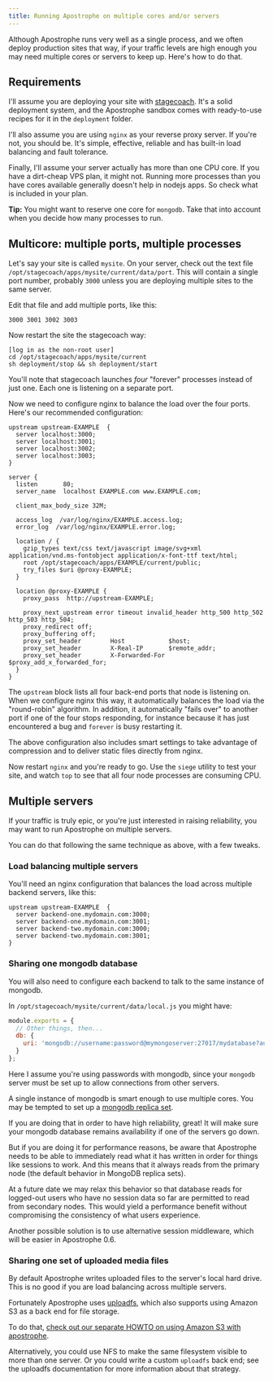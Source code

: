 ```yaml
---
title: Running Apostrophe on multiple cores and/or servers
---
```


Although Apostrophe runs very well as a single process, and we often deploy production sites that way, if your traffic levels are high enough you may need multiple cores or servers to keep up. Here's how to do that.

## Requirements

I'll assume you are deploying your site with [stagecoach](https://github.com/punkave/stagecoach). It's a solid deployment system, and the Apostrophe sandbox comes with ready-to-use recipes for it in the `deployment` folder.

I'll also assume you are using `nginx` as your reverse proxy server. If you're not, you should be. It's simple, effective, reliable and has built-in load balancing and fault tolerance.

Finally, I'll assume your server actually has more than one CPU core. If you have a dirt-cheap VPS plan, it might not. Running more processes than you have cores available generally doesn't help in nodejs apps. So check what is included in your plan.

**Tip:** You might want to reserve one core for `mongodb`. Take that into account when you decide how many processes to run.

## Multicore: multiple ports, multiple processes

Let's say your site is called `mysite`. On your server, check out the text file  `/opt/stagecoach/apps/mysite/current/data/port`. This will contain a single port number, probably `3000` unless you are deploying multiple sites to the same server.

Edit that file and add multiple ports, like this:

```
3000 3001 3002 3003
```

Now restart the site the stagecoach way:

```
[log in as the non-root user]
cd /opt/stagecoach/apps/mysite/current
sh deployment/stop && sh deployment/start
```

You'll note that stagecoach launches *four* "forever" processes instead of just one. Each one is listening on a separate port.

Now we need to configure nginx to balance the load over the four ports. Here's our recommended configuration:

```
upstream upstream-EXAMPLE  { 
  server localhost:3000; 
  server localhost:3001; 
  server localhost:3002; 
  server localhost:3003; 
} 

server { 
  listen       80; 
  server_name  localhost EXAMPLE.com www.EXAMPLE.com; 

  client_max_body_size 32M; 

  access_log  /var/log/nginx/EXAMPLE.access.log; 
  error_log  /var/log/nginx/EXAMPLE.error.log; 

  location / { 
    gzip_types text/css text/javascript image/svg+xml 
application/vnd.ms-fontobject application/x-font-ttf text/html; 
    root /opt/stagecoach/apps/EXAMPLE/current/public; 
    try_files $uri @proxy-EXAMPLE; 
  } 

  location @proxy-EXAMPLE { 
    proxy_pass  http://upstream-EXAMPLE; 

    proxy_next_upstream error timeout invalid_header http_500 http_502 
http_503 http_504; 
    proxy_redirect off; 
    proxy_buffering off; 
    proxy_set_header        Host            $host; 
    proxy_set_header        X-Real-IP       $remote_addr; 
    proxy_set_header        X-Forwarded-For $proxy_add_x_forwarded_for; 
  } 
} 
```

The `upstream` block lists all four back-end ports that node is listening on. When we configure nginx this way, it automatically balances the load via the "round-robin" algorithm. In addition, it automatically "fails over" to another port if one of the four stops responding, for instance because it has just encountered a bug and `forever` is busy restarting it.

The above configuration also includes smart settings to take advantage of compression and to deliver static files directly from nginx.

Now restart `nginx` and you're ready to go. Use the `siege` utility to test your site, and watch `top` to see that all four node processes are consuming CPU.

## Multiple servers

If your traffic is truly epic, or you're just interested in raising reliability, you may want to run Apostrophe on multiple servers.

You can do that following the same technique as above, with a few tweaks.

### Load balancing multiple servers

 You'll need an nginx configuration that balances the load across multiple backend servers, like this:

```
upstream upstream-EXAMPLE  {
  server backend-one.mydomain.com:3000;
  server backend-one.mydomain.com:3001;
  server backend-two.mydomain.com:3000;
  server backend-two.mydomain.com:3001;
}
```

### Sharing one mongodb database

You will also need to configure each backend to talk to the same instance of mongodb.

In `/opt/stagecoach/mysite/current/data/local.js` you might have:

```javascript
module.exports = {
  // Other things, then...
  db: {
    uri: 'mongodb://username:password@mymongoserver:27017/mydatabase?authSource=admin'
  }
};
```

Here I assume you're using passwords with mongodb, since your `mongodb` server must be set up to allow connections from other servers.

A single instance of mongodb is smart enough to use multiple cores. You may be tempted to set up a [mongodb replica set](http://docs.mongodb.org/manual/replication/).

If you are doing that in order to have high reliability, great! It will make sure your mongodb database remains availability if one of the servers go down.

But if you are doing it for performance reasons, be aware that Apostrophe needs to be able to immediately read what it has written in order for things like sessions to work. And this means that it always reads from the primary node (the default behavior in MongoDB replica sets).

At a future date we may relax this behavior so that database reads for logged-out users who have no session data so far are permitted to read from secondary nodes. This would yield a performance benefit without compromising the consistency of what users experience.

Another possible solution is to use alternative session middleware, which will be easier in Apostrophe 0.6.

### Sharing one set of uploaded media files

By default Apostrophe writes uploaded files to the server's local hard drive. This is no good if you are load balancing across multiple servers.

Fortunately Apostrophe uses [uploadfs](https://github.com/punkave/uploadfs), which also supports using Amazon S3 as a back end for file storage.

To do that, [check out our separate HOWTO on using Amazon S3 with apostrophe](http://apostrophenow.org/howtos/storing-images-and-files-in-amazon-s3.html).

Alternatively, you could use NFS to make the same filesystem visible to more than one server. Or you could write a custom `uploadfs` back end; see the uploadfs documentation for more information about that strategy.
